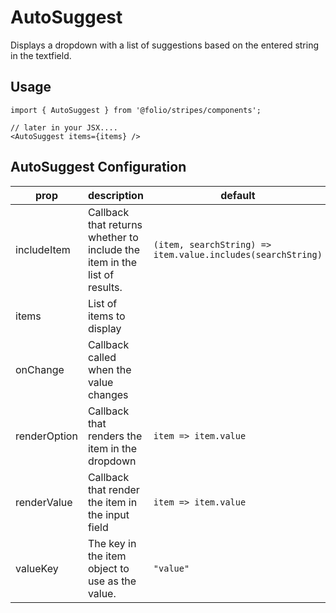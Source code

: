 # AutoSuggest
Displays a dropdown with a list of suggestions based on the entered string in the textfield.

## Usage
```
import { AutoSuggest } from '@folio/stripes/components';

// later in your JSX....
<AutoSuggest items={items} />
```

## AutoSuggest Configuration
prop | description | default | required
-- | -- | -- | --
includeItem | Callback that returns whether to include the item in the list of results. | `(item, searchString) => item.value.includes(searchString)` |
items | List of items to display | | Yes
onChange | Callback called when the value changes | |
renderOption | Callback that renders the item in the dropdown | `item => item.value` |
renderValue | Callback that render the item in the input field | `item => item.value` |
valueKey | The key in the item object to use as the value. | `"value"`